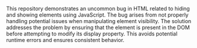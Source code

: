 This repository demonstrates an uncommon bug in HTML related to hiding and showing elements using JavaScript. The bug arises from not properly handling potential issues when manipulating element visibility. The solution addresses the problem by ensuring that the element is present in the DOM before attempting to modify its display property.  This avoids potential runtime errors and ensures consistent behavior.